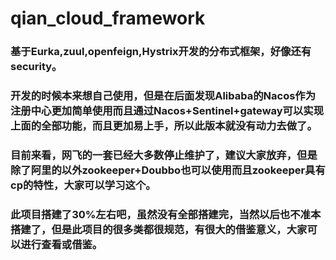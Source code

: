 # qian_cloud_framework

### 基于Eurka,zuul,openfeign,Hystrix开发的分布式框架，好像还有security。

### 开发的时候本来想自己使用，但是在后面发现Alibaba的Nacos作为注册中心更加简单使用而且通过Nacos+Sentinel+gateway可以实现上面的全部功能，而且更加易上手，所以此版本就没有动力去做了。

### 目前来看，网飞的一套已经大多数停止维护了，建议大家放弃，但是除了阿里的以外zookeeper+Doubbo也可以使用而且zookeeper具有cp的特性，大家可以学习这个。

### 此项目搭建了30%左右吧，虽然没有全部搭建完，当然以后也不准本搭建了，但是此项目的很多类都很规范，有很大的借鉴意义，大家可以进行查看或借鉴。   

### 
